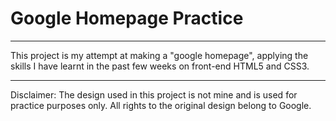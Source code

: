 
<h1>Google Homepage Practice</h1>
<hr/>

This project is my attempt at making a "google homepage", applying the skills I have learnt in the past few weeks on front-end HTML5 and CSS3.


<hr/>
Disclaimer: The design used in this project is not mine and is used for practice purposes only. All rights to the original design belong to Google.